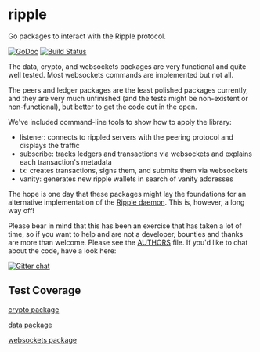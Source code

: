 ripple
======

Go packages to interact with the Ripple protocol.

[![GoDoc](https://godoc.org/github.com/atticlab/ripple?status.png)](https://godoc.org/github.com/atticlab/ripple)
[![Build Status](https://drone.io/github.com/atticlab/ripple/status.png)](https://drone.io/github.com/atticlab/ripple/latest)

The data, crypto, and websockets packages are very functional and quite well tested. Most websockets commands are implemented but not all.

The peers and ledger packages are the least polished packages currently, and they are very much unfinished (and the tests might be non-existent or non-functional), but better to get the code out in the open.

We've included command-line tools to show how to apply the library:

* listener: connects to rippled servers with the peering protocol and displays the traffic
* subscribe: tracks ledgers and transactions via websockets and explains each transaction's metadata
* tx: creates transactions, signs them, and submits them via websockets
* vanity: generates new ripple wallets in search of vanity addresses

The hope is one day that these packages might lay the foundations for an alternative implementation of the [Ripple daemon](https://github.com/ripple/rippled). This is, however, a long way off!

Please bear in mind that this has been an exercise that has taken a lot of time, so if you want to help and are not a developer, bounties and thanks are more than welcome. Please see the [AUTHORS](https://github.com/atticlab/ripple/blob/master/AUTHORS) file. If you'd like to chat about the code, have a look here:

[![Gitter chat](https://badges.gitter.im/rubblelabs/ripple.png)](https://gitter.im/rubblelabs/ripple)

## Test Coverage

[crypto package](https://drone.io/github.com/atticlab/ripple/files/crypto.html)

[data package](https://drone.io/github.com/atticlab/ripple/files/data.html)

[websockets package](https://drone.io/github.com/atticlab/ripple/files/websockets.html)
